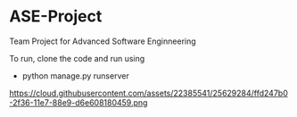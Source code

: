 # ASE-Project
Team Project for Advanced Software Enginneering

To run, clone the code and run using 
- python manage.py runserver

https://cloud.githubusercontent.com/assets/22385541/25629284/ffd247b0-2f36-11e7-88e9-d6e608180459.png

